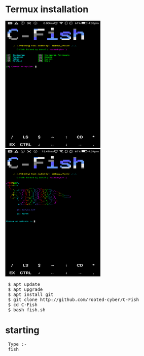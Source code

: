 # Termux installation

<img src="https://github.com/rooted-cyber/image-upload/raw/master/C-Fish1.png" style="width:300px;height:400px;">

<img src="https://github.com/rooted-cyber/image-upload/raw/master/C-Fish2.png" style="width:300px;height:400px;">

<pre>
 $ apt update
 $ apt upgrade
 $ apt install git
 $ git clone http://github.com/rooted-cyber/C-Fish
 $ cd C-Fish
 $ bash fish.sh </pre>

 
 
 # starting
 
 <pre> Type :-
 fish
 </pre>
